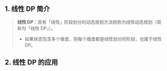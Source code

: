 ## 1. 线性 DP 简介

> **线性 DP**：具有「线性」阶段划分的动态规划方法统称为线性动态规划（简称为「线性 DP」）。
>
> - 如果状态包含多个维度，则每个维度都是线性划分的阶段，也属于线性 DP。

## 2. 线性 DP 的应用

